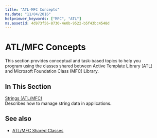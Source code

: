 ```yaml
---
title: "ATL-MFC Concepts"
ms.date: "11/04/2016"
helpviewer_keywords: ["MFC", "ATL"]
ms.assetid: 4d973f56-8730-4e0b-9522-b5f43bc4548d
---
```

# ATL/MFC Concepts

This section provides conceptual and task-based topics to help you program using the classes shared between Active Template Library (ATL) and Microsoft Foundation Class (MFC) Library.

## In This Section

[Strings (ATL/MFC)](../atl-mfc-shared/strings-atl-mfc.md)<br/>
Describes how to manage string data in applications.

## See also

- [ATL/MFC Shared Classes](../atl-mfc-shared/atl-mfc-shared-classes.md)
